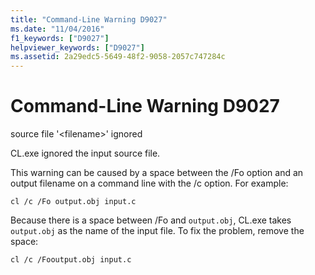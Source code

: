 ```yaml
---
title: "Command-Line Warning D9027"
ms.date: "11/04/2016"
f1_keywords: ["D9027"]
helpviewer_keywords: ["D9027"]
ms.assetid: 2a29edc5-5649-48f2-9058-2057c747284c
---
```

# Command-Line Warning D9027

source file '\<filename>' ignored

CL.exe ignored the input source file.

This warning can be caused by a space between the /Fo option and an output filename on a command line with the /c option. For example:

```
cl /c /Fo output.obj input.c
```

Because there is a space between /Fo and `output.obj`, CL.exe takes `output.obj` as the name of the input file. To fix the problem, remove the space:

```
cl /c /Fooutput.obj input.c
```
